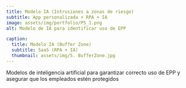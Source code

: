 ```yaml
---
title: Modelo IA (Intrusiones a zonas de riesgo)
subtitle: App personalizada + RPA + IA
image: assets/img/portfolio/P5_1.png
alt: Modelo de IA para identificar uso de EPP

caption:
  title: Modelo IA (Buffer Zone) 
  subtitle: SaaS (RPA + IA)
  thumbnail: assets/img/5. BufferZone.jpg
---
```

Modelos de inteligencia artificial para garantizar correcto uso de EPP y asegurar que los empleados estén protegidos
